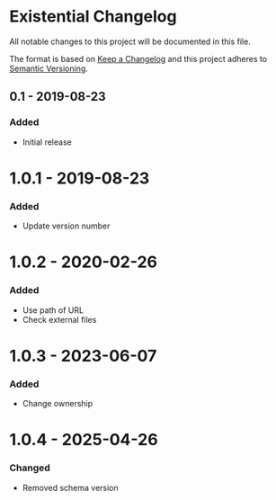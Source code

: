 # Existential Changelog

All notable changes to this project will be documented in this file.

The format is based on [Keep a Changelog](http://keepachangelog.com/) and this project adheres to [Semantic Versioning](http://semver.org/).

## 0.1 - 2019-08-23
### Added
- Initial release

# 1.0.1 - 2019-08-23
### Added
- Update version number

# 1.0.2 - 2020-02-26
### Added
- Use path of URL
- Check external files

# 1.0.3 - 2023-06-07
### Added
- Change ownership

# 1.0.4 - 2025-04-26
### Changed
- Removed schema version
